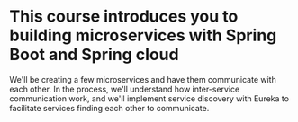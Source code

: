 
   
<h1>This course introduces you to building microservices with Spring Boot and Spring cloud</h2>
 We'll be creating a few microservices and have them communicate with each other. In the process,
 we'll understand how inter-service communication work, and we'll implement service discovery with Eureka to facilitate services finding each other to communicate.
